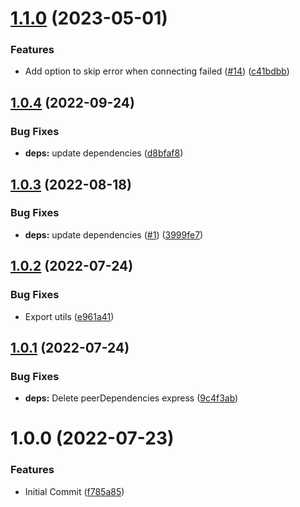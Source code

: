 # [1.1.0](https://github.com/hirasawaau/nest-typegoose/compare/v1.0.4...v1.1.0) (2023-05-01)


### Features

* Add option to skip error when connecting failed ([#14](https://github.com/hirasawaau/nest-typegoose/issues/14)) ([c41bdbb](https://github.com/hirasawaau/nest-typegoose/commit/c41bdbb75016c148f6965ea531b12c8537311934))

## [1.0.4](https://github.com/hirasawaau/nest-typegoose/compare/v1.0.3...v1.0.4) (2022-09-24)


### Bug Fixes

* **deps:** update dependencies ([d8bfaf8](https://github.com/hirasawaau/nest-typegoose/commit/d8bfaf8c755c52b3843366b9c7d351d16ef1e887))

## [1.0.3](https://github.com/hirasawaau/nest-typegoose/compare/v1.0.2...v1.0.3) (2022-08-18)


### Bug Fixes

* **deps:** update dependencies ([#1](https://github.com/hirasawaau/nest-typegoose/issues/1)) ([3999fe7](https://github.com/hirasawaau/nest-typegoose/commit/3999fe70249dfba08c2671252d62038572c90cd7))

## [1.0.2](https://github.com/hirasawaau/nest-typegoose/compare/v1.0.1...v1.0.2) (2022-07-24)


### Bug Fixes

* Export utils ([e961a41](https://github.com/hirasawaau/nest-typegoose/commit/e961a41f0eee5571cf7c880b28222b8ce5457efe))

## [1.0.1](https://github.com/hirasawaau/nest-typegoose/compare/v1.0.0...v1.0.1) (2022-07-24)


### Bug Fixes

* **deps:** Delete peerDependencies express ([9c4f3ab](https://github.com/hirasawaau/nest-typegoose/commit/9c4f3ab94ffc7ce20802ff6b4a85be13fd9bfcf6))

# 1.0.0 (2022-07-23)


### Features

* Initial Commit ([f785a85](https://github.com/hirasawaau/nest-typegoose/commit/f785a85c5acdd7db81b0bdaed2b8902369d70954))
